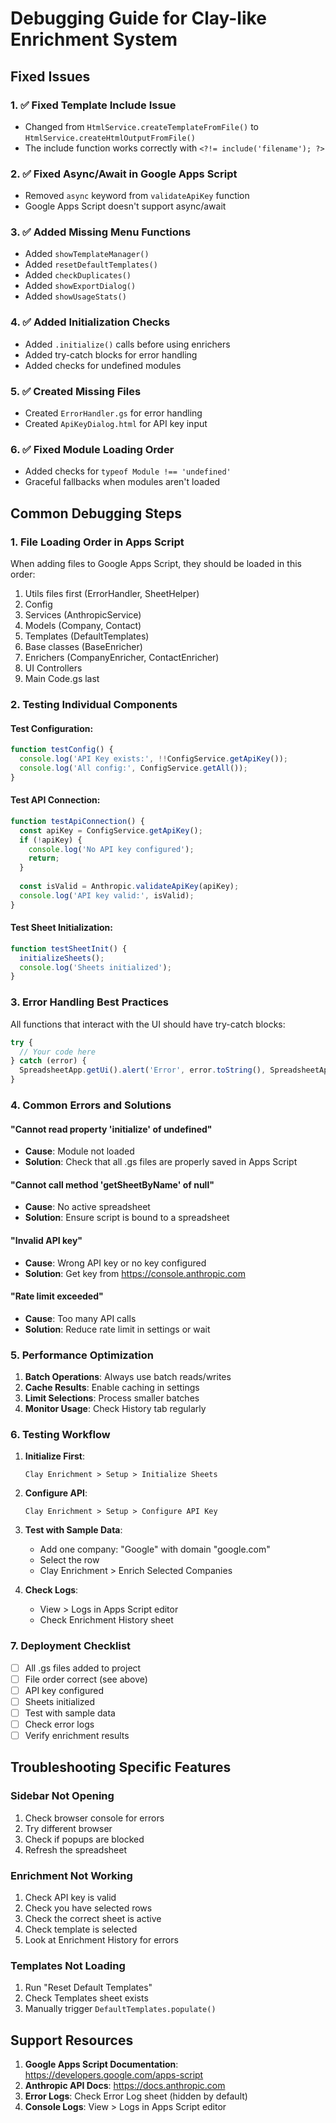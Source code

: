 # Debugging Guide for Clay-like Enrichment System

## Fixed Issues

### 1. ✅ Fixed Template Include Issue
- Changed from `HtmlService.createTemplateFromFile()` to `HtmlService.createHtmlOutputFromFile()`
- The include function works correctly with `<?!= include('filename'); ?>`

### 2. ✅ Fixed Async/Await in Google Apps Script
- Removed `async` keyword from `validateApiKey` function
- Google Apps Script doesn't support async/await

### 3. ✅ Added Missing Menu Functions
- Added `showTemplateManager()`
- Added `resetDefaultTemplates()`
- Added `checkDuplicates()`
- Added `showExportDialog()`
- Added `showUsageStats()`

### 4. ✅ Added Initialization Checks
- Added `.initialize()` calls before using enrichers
- Added try-catch blocks for error handling
- Added checks for undefined modules

### 5. ✅ Created Missing Files
- Created `ErrorHandler.gs` for error handling
- Created `ApiKeyDialog.html` for API key input

### 6. ✅ Fixed Module Loading Order
- Added checks for `typeof Module !== 'undefined'`
- Graceful fallbacks when modules aren't loaded

## Common Debugging Steps

### 1. File Loading Order in Apps Script
When adding files to Google Apps Script, they should be loaded in this order:
1. Utils files first (ErrorHandler, SheetHelper)
2. Config
3. Services (AnthropicService)
4. Models (Company, Contact)
5. Templates (DefaultTemplates)
6. Base classes (BaseEnricher)
7. Enrichers (CompanyEnricher, ContactEnricher)
8. UI Controllers
9. Main Code.gs last

### 2. Testing Individual Components

#### Test Configuration:
```javascript
function testConfig() {
  console.log('API Key exists:', !!ConfigService.getApiKey());
  console.log('All config:', ConfigService.getAll());
}
```

#### Test API Connection:
```javascript
function testApiConnection() {
  const apiKey = ConfigService.getApiKey();
  if (!apiKey) {
    console.log('No API key configured');
    return;
  }
  
  const isValid = Anthropic.validateApiKey(apiKey);
  console.log('API key valid:', isValid);
}
```

#### Test Sheet Initialization:
```javascript
function testSheetInit() {
  initializeSheets();
  console.log('Sheets initialized');
}
```

### 3. Error Handling Best Practices

All functions that interact with the UI should have try-catch blocks:
```javascript
try {
  // Your code here
} catch (error) {
  SpreadsheetApp.getUi().alert('Error', error.toString(), SpreadsheetApp.getUi().ButtonSet.OK);
}
```

### 4. Common Errors and Solutions

#### "Cannot read property 'initialize' of undefined"
- **Cause**: Module not loaded
- **Solution**: Check that all .gs files are properly saved in Apps Script

#### "Cannot call method 'getSheetByName' of null"
- **Cause**: No active spreadsheet
- **Solution**: Ensure script is bound to a spreadsheet

#### "Invalid API key"
- **Cause**: Wrong API key or no key configured
- **Solution**: Get key from https://console.anthropic.com

#### "Rate limit exceeded"
- **Cause**: Too many API calls
- **Solution**: Reduce rate limit in settings or wait

### 5. Performance Optimization

1. **Batch Operations**: Always use batch reads/writes
2. **Cache Results**: Enable caching in settings
3. **Limit Selections**: Process smaller batches
4. **Monitor Usage**: Check History tab regularly

### 6. Testing Workflow

1. **Initialize First**:
   ```
   Clay Enrichment > Setup > Initialize Sheets
   ```

2. **Configure API**:
   ```
   Clay Enrichment > Setup > Configure API Key
   ```

3. **Test with Sample Data**:
   - Add one company: "Google" with domain "google.com"
   - Select the row
   - Clay Enrichment > Enrich Selected Companies

4. **Check Logs**:
   - View > Logs in Apps Script editor
   - Check Enrichment History sheet

### 7. Deployment Checklist

- [ ] All .gs files added to project
- [ ] File order correct (see above)
- [ ] API key configured
- [ ] Sheets initialized
- [ ] Test with sample data
- [ ] Check error logs
- [ ] Verify enrichment results

## Troubleshooting Specific Features

### Sidebar Not Opening
1. Check browser console for errors
2. Try different browser
3. Check if popups are blocked
4. Refresh the spreadsheet

### Enrichment Not Working
1. Check API key is valid
2. Check you have selected rows
3. Check the correct sheet is active
4. Check template is selected
5. Look at Enrichment History for errors

### Templates Not Loading
1. Run "Reset Default Templates"
2. Check Templates sheet exists
3. Manually trigger `DefaultTemplates.populate()`

## Support Resources

1. **Google Apps Script Documentation**: https://developers.google.com/apps-script
2. **Anthropic API Docs**: https://docs.anthropic.com
3. **Error Logs**: Check Error Log sheet (hidden by default)
4. **Console Logs**: View > Logs in Apps Script editor